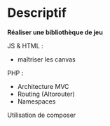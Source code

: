 # Descriptif
**Réaliser une bibliothèque de jeu**

JS & HTML : 
 - maîtriser les canvas

PHP :
 - Architecture MVC
 - Routing (Altorouter)
 - Namespaces
 
Utilisation de composer
